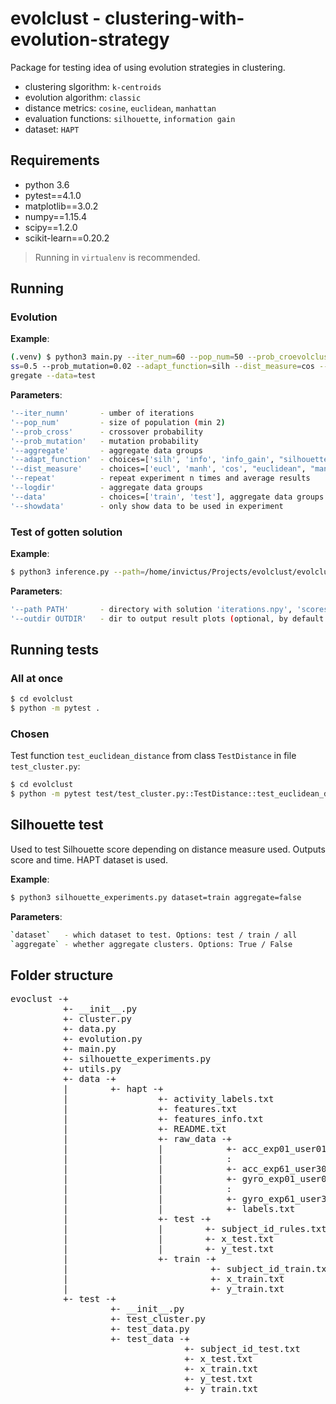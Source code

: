 # evolclust - clustering-with-evolution-strategy

Package for testing idea of using evolution strategies in clustering.

- clustering slgorithm: `k-centroids`
- evolution algorithm: `classic`
- distance metrics: `cosine`, `euclidean`, `manhattan`
- evaluation functions: `silhouette`, `information gain`
- dataset: `HAPT`

## Requirements

- python 3.6
- pytest==4.1.0
- matplotlib==3.0.2
- numpy==1.15.4
- scipy==1.2.0
- scikit-learn==0.20.2

> Running in `virtualenv` is recommended.

## Running

### Evolution

**Example**:

```bash
(.venv) $ python3 main.py --iter_num=60 --pop_num=50 --prob_croevolclust
ss=0.5 --prob_mutation=0.02 --adapt_function=silh --dist_measure=cos --ag
gregate --data=test
```

**Parameters**:

```bash
'--iter_numn'       - umber of iterations
'--pop_num'         - size of population (min 2)
'--prob_cross'      - crossover probability
'--prob_mutation'   - mutation probability
'--aggregate'       - aggregate data groups
'--adapt_function'  - choices=['silh', 'info', 'info_gain', "silhouette"], silhouette or information gain
'--dist_measure'    - choices=['eucl', 'manh', 'cos', "euclidean", "manhattan", "cosine"] (for "euclidean", "manhattan", "cosine")
'--repeat'          - repeat experiment n times and average results
'--logdir'          - aggregate data groups
'--data'            - choices=['train', 'test'], aggregate data groups
'--showdata'        - only show data to be used in experiment
```

### Test of gotten solution

**Example**:

```bash
$ python3 inference.py --path=/home/invictus/Projects/evolclust/evolclust/logs/done/4_exp4_population_size/20190125_112245_pop200_pc0.01_pm0.01_centrs3_iters120_silhouette_cosine_ds3162
```

**Parameters**:

```bash
'--path PATH'       - directory with solution 'iterations.npy', 'scores.npy', 'generations.npy' and text file with experimet parameters
'--outdir OUTDIR'   - dir to output result plots (optional, by default put into "inference_output" in `PATH`)
```

## Running tests

### All at once

```bash
$ cd evolclust
$ python -m pytest .
```

### Chosen

Test function `test_euclidean_distance` from class `TestDistance` in file `test_cluster.py`:

```bash
$ cd evolclust
$ python -m pytest test/test_cluster.py::TestDistance::test_euclidean_distance
```

## Silhouette test

Used to test Silhouette score depending on distance measure used.
Outputs score and time. HAPT dataset is used.

**Example**:

```bash
$ python3 silhouette_experiments.py dataset=train aggregate=false
```

**Parameters**:

```bash
`dataset`   - which dataset to test. Options: test / train / all
`aggregate` - whether aggregate clusters. Options: True / False
```

## Folder structure

<pre>
evoclust -+
          +- __init__.py
          +- cluster.py
          +- data.py
          +- evolution.py
          +- main.py
          +- silhouette_experiments.py
          +- utils.py
          +- data -+
          |        +- hapt -+
          |                 +- activity_labels.txt
          |                 +- features.txt
          |                 +- features_info.txt
          |                 +- README.txt
          |                 +- raw_data -+
          |                 |            +- acc_exp01_user01.txt
          |                 |            :
          |                 |            +- acc_exp61_user30.txt
          |                 |            +- gyro_exp01_user01.txt
          |                 |            :
          |                 |            +- gyro_exp61_user30.txt
          |                 |            +- labels.txt
          |                 +- test -+
          |                 |        +- subject_id_rules.txt
          |                 |        +- x_test.txt
          |                 |        +- y_test.txt
          |                 +- train -+
          |                           +- subject_id_train.txt
          |                           +- x_train.txt
          |                           +- y_train.txt
          +- test -+
                   +- __init__.py
                   +- test_cluster.py
                   +- test_data.py
                   +- test_data -+
                                 +- subject_id_test.txt
                                 +- x_test.txt
                                 +- x_train.txt
                                 +- y_test.txt
                                 +- y_train.txt
</pre>
